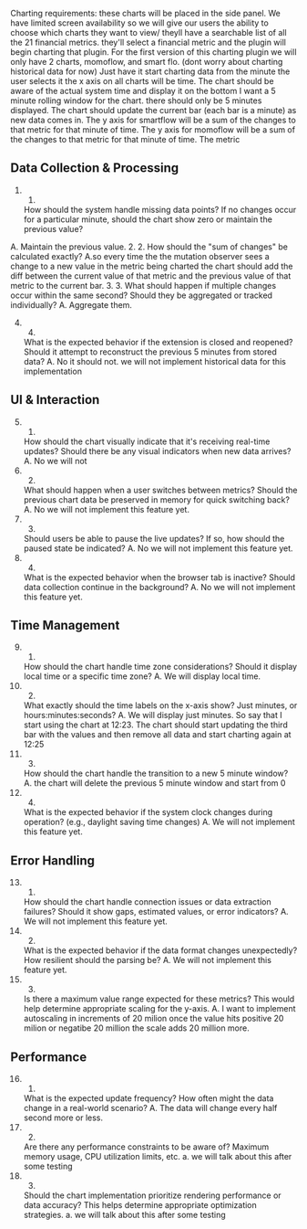 Charting requirements:
these charts will be placed in the side panel.
We have limited screen availability so we will give our users the ability to choose which charts they want to view/
theyll have a searchable list of all the 21 financial metrics.
they'll select a financial metric and the plugin will begin charting that plugin.
For the first version of this charting plugin we will only have 2 charts, momoflow, and smart flo.
(dont worry about charting historical data for now) Just have it start charting data from the minute the user selects it
the x axis on all charts will be time.
The chart should be aware of the actual system time and display it on the bottom
I want a 5 minute rolling window for the chart. there should only be 5 minutes displayed.
The chart should update the current bar (each bar is a minute) as new data comes in.
The y axis for smartflow will be a sum of the changes to that metric for that minute of time. 
The y axis for momoflow will be  a sum of the changes to that metric for that minute of time.
The metric 

## Data Collection & Processing
1. 1.
   How should the system handle missing data points? If no changes occur for a particular minute, should the chart show zero or maintain the previous value?

A. Maintain the previous value.
2. 2.
   How should the "sum of changes" be calculated exactly?
A.so every time the the mutation observer sees a change to a new value in the metric being charted the chart should add the diff between the current value of that metric and the previous value of that metric to the current bar.
3. 3.
   What should happen if multiple changes occur within the same second? Should they be aggregated or tracked individually?
A. Aggregate them.

4. 4.
   What is the expected behavior if the extension is closed and reopened? Should it attempt to reconstruct the previous 5 minutes from stored data?
A. No it should not. we will not implement historical data for this implementation
## UI & Interaction
5. 1.
   How should the chart visually indicate that it's receiving real-time updates? Should there be any visual indicators when new data arrives?
A. No we will not
6. 2.
   What should happen when a user switches between metrics? Should the previous chart data be preserved in memory for quick switching back?
A. No we will not implement this feature yet.
7. 3.
   Should users be able to pause the live updates? If so, how should the paused state be indicated?
A. No we will not implement this feature yet.
8. 4.
   What is the expected behavior when the browser tab is inactive? Should data collection continue in the background?
A. No we will not implement this feature yet.
## Time Management
9. 1.
   How should the chart handle time zone considerations? Should it display local time or a specific time zone?
A. We will display local time.
10. 2.
    What exactly should the time labels on the x-axis show? Just minutes, or hours:minutes:seconds?
A. We will display just minutes. So say that I start using the chart at 12:23. The chart should start updating the third bar with the values and then remove all data and start charting again at 12:25
11. 3.
    How should the chart handle the transition to a new 5 minute window? 
    A. the chart will delete the previous 5 minute window and start from 0
12. 4.
    What is the expected behavior if the system clock changes during operation? (e.g., daylight saving time changes)
    A. We will not implement this feature yet.
## Error Handling
13. 1.
    How should the chart handle connection issues or data extraction failures? Should it show gaps, estimated values, or error indicators?
    A. We will not implement this feature yet.
14. 2.
    What is the expected behavior if the data format changes unexpectedly? How resilient should the parsing be?
    A. We will not implement this feature yet.
15. 3.
    Is there a maximum value range expected for these metrics? This would help determine appropriate scaling for the y-axis.
    A. I want to implement autoscaling in increments of 20 milion once the value hits positive 20 milion or negatibe 20 million the scale adds 20 million more.
## Performance
16. 1.
    What is the expected update frequency? How often might the data change in a real-world scenario?
    A. The data will change every half second more or less.
17. 2.
    Are there any performance constraints to be aware of? Maximum memory usage, CPU utilization limits, etc.
    a. we will talk about this after some testing
18. 3.
    Should the chart implementation prioritize rendering performance or data accuracy? This helps determine appropriate optimization strategies.
    a. we will talk about this after some testing